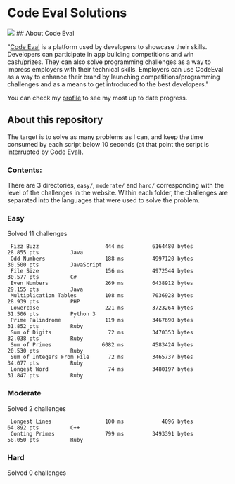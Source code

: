 # Code Eval Solutions
<img src="http://tech.co/wp-content/uploads/2012/06/codeEval.jpg"/>
## About Code Eval

"[Code Eval](https://www.codeeval.com) is a platform used by developers to showcase their skills. Developers can participate in app building competitions and win cash/prizes. They can also solve programming challenges as a way to impress employers with their technical skills. Employers can use CodeEval as a way to enhance their brand by launching competitions/programming challenges and as a means to get introduced to the best developers."

You can check my [profile](https://www.codeeval.com/profile/josejlm2/) to see my most up to date progress. 


## About this repository

The target is to solve as many problems as I can, and keep the time
consumed by each script below 10 seconds (at that point the script is
interrupted by Code Eval).

### Contents:

There are 3 directories, `easy/`, `moderate/` and `hard/` corresponding
with the level of the challenges in the website. Within each folder, the 
challenges are separated into the languages that were used to solve the 
problem. 


### Easy

Solved 11 challenges

     Fizz Buzz                     444 ms         6164480 bytes            28.855 pts          Java
     Odd Numbers                   188 ms         4997120 bytes            30.500 pts          JavaScript
     File Size                     156 ms         4972544 bytes            30.577 pts          C#
     Even Numbers                  269 ms         6438912 bytes            29.155 pts          Java
     Multiplication Tables         108 ms         7036928 bytes            28.939 pts          PHP
     Lowercase                     221 ms         3723264 bytes            31.506 pts          Python 3
     Prime Palindrome              119 ms         3467690 bytes            31.852 pts          Ruby
     Sum of Digits                  72 ms         3470353 bytes            32.038 pts          Ruby
     Sum of Primes                6082 ms         4583424 bytes            20.530 pts          Ruby
     Sum of Integers From File      72 ms         3465737 bytes            34.077 pts          Ruby
     Longest Word                   74 ms         3480197 bytes            31.847 pts          Ruby
     
### Moderate

Solved 2 challenges

     Longest Lines                 100 ms            4096 bytes            64.892 pts          C++
     Conting Primes                799 ms         3493391 bytes            58.050 pts          Ruby

### Hard

Solved 0 challenges

